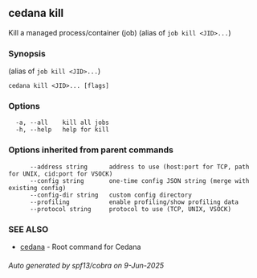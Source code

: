 ## cedana kill

Kill a managed process/container (job) (alias of `job kill <JID>...`)

### Synopsis

 (alias of `job kill <JID>...`)

```
cedana kill <JID>... [flags]
```

### Options

```
  -a, --all    kill all jobs
  -h, --help   help for kill
```

### Options inherited from parent commands

```
      --address string      address to use (host:port for TCP, path for UNIX, cid:port for VSOCK)
      --config string       one-time config JSON string (merge with existing config)
      --config-dir string   custom config directory
      --profiling           enable profiling/show profiling data
      --protocol string     protocol to use (TCP, UNIX, VSOCK)
```

### SEE ALSO

* [cedana](cedana.md)	 - Root command for Cedana

###### Auto generated by spf13/cobra on 9-Jun-2025
